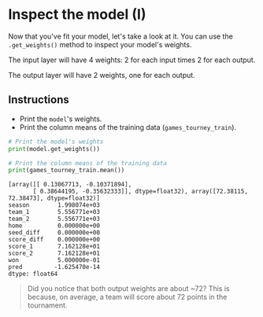 # Inspect the model (I) #

Now that you've fit your model, let's take a look at it. You can use the `.get_weights()` method to inspect your model's weights.

The input layer will have 4 weights: 2 for each input times 2 for each output.

The output layer will have 2 weights, one for each output.

## Instructions ##

* Print the `model`'s weights.
* Print the column means of the training data (`games_tourney_train`).

```python
# Print the model's weights
print(model.get_weights())

# Print the column means of the training data
print(games_tourney_train.mean())
```

```
[array([[ 0.13067713, -0.10371894],
       [ 0.38644195, -0.35632333]], dtype=float32), array([72.38115, 72.38473], dtype=float32)]
season        1.998074e+03
team_1        5.556771e+03
team_2        5.556771e+03
home          0.000000e+00
seed_diff     0.000000e+00
score_diff    0.000000e+00
score_1       7.162128e+01
score_2       7.162128e+01
won           5.000000e-01
pred         -1.625470e-14
dtype: float64
```

> Did you notice that both output weights are about ~72? This is because, on average, a team will score about 72 points in the tournament.